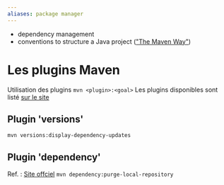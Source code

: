 ```yaml
---
aliases: package manager
---
```


- dependency management
- conventions to structure a Java project (["The Maven Way"](https://maven.apache.org/background/philosophy-of-maven.html))


# Les plugins Maven
Utilisation des plugins `mvn <plugin>:<goal>`
Les plugins disponibles sont listé [sur le site](https://maven.apache.org/plugins/index.html)

## Plugin 'versions'
`mvn versions:display-dependency-updates`

## Plugin 'dependency'
Ref. : [Site offciel](https://maven.apache.org/plugins/maven-dependency-plugin/examples/purging-local-repository.html)
`mvn dependency:purge-local-repository`